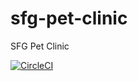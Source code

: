 # sfg-pet-clinic

SFG Pet Clinic

[![CircleCI](https://circleci.com/gh/nikolatx/sfg-pet-clinic/tree/main.svg?style=svg)](https://circleci.com/gh/nikolatx/sfg-pet-clinic/tree/main)